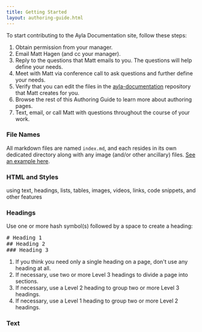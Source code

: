 ```yaml
---
title: Getting Started
layout: authoring-guide.html
---
```


To start contributing to the Ayla Documentation site, follow these steps:

1. Obtain permission from your manager.
1. Email Matt Hagen (and cc your manager). 
1. Reply to the questions that Matt emails to you. The questions will help define your needs.
1. Meet with Matt via conference call to ask questions and further define your needs.
1. Verify that you can edit the files in the [ayla-documentation](https://github.com/AylaNetworks/ayla-documentation) repository that Matt creates for you. 
1. Browse the rest of this Authoring Guide to learn more about authoring pages.
1. Text, email, or call Matt with questions throughout the course of your work.


### File Names

All markdown files are named <code>index.md</code>, and each resides in its own dedicated directory along with any image (and/or other ancillary) files. [See an example here](https://github.com/AylaNetworks/ayla-documentation/tree/master/src/devices/ayla-linux-agent/guide/installation).

### HTML and Styles

 using text, headings, lists, tables, images, videos, links, code snippets, and other features


### Headings

Use one or more hash symbol(s) followed by a space to create a heading:

<pre>
# Heading 1
## Heading 2
### Heading 3
</pre>

1. If you think you need only a single heading on a page, don't use any heading at all.
1. If necessary, use two or more Level 3 headings to divide a page into sections.
1. If necessary, use a Level 2 heading to group two or more Level 3 headings. 
1. If necessary, use a Level 1 heading to group two or more Level 2 headings.

### Text




